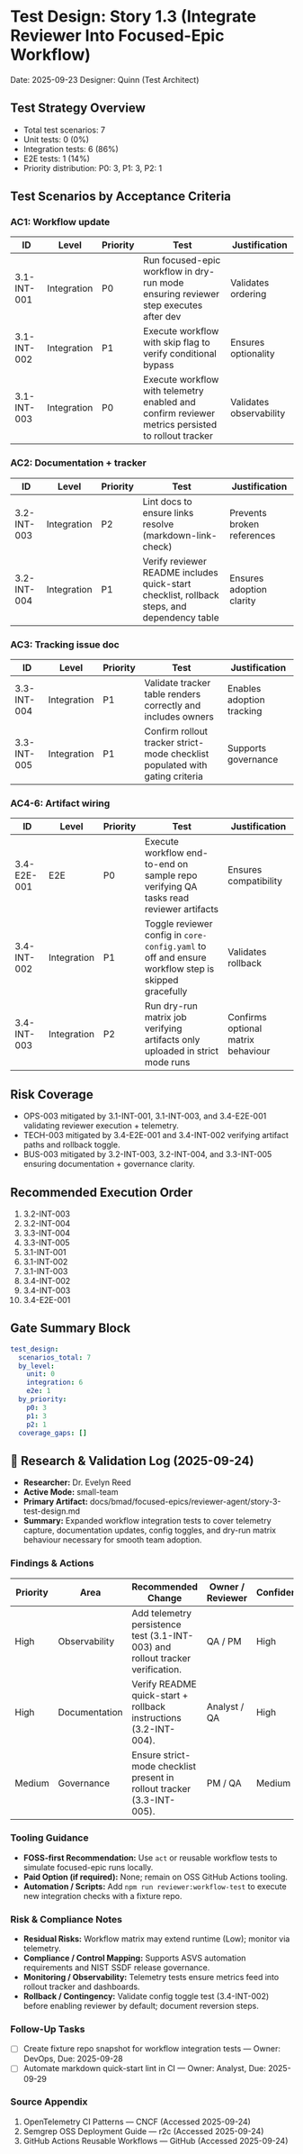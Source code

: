 # Test Design: Story 1.3 (Integrate Reviewer Into Focused-Epic Workflow)

Date: 2025-09-23
Designer: Quinn (Test Architect)

## Test Strategy Overview

- Total test scenarios: 7
- Unit tests: 0 (0%)
- Integration tests: 6 (86%)
- E2E tests: 1 (14%)
- Priority distribution: P0: 3, P1: 3, P2: 1

## Test Scenarios by Acceptance Criteria

### AC1: Workflow update

| ID          | Level       | Priority | Test                                                                                              | Justification           |
| ----------- | ----------- | -------- | ------------------------------------------------------------------------------------------------- | ----------------------- |
| 3.1-INT-001 | Integration | P0       | Run focused-epic workflow in dry-run mode ensuring reviewer step executes after dev               | Validates ordering      |
| 3.1-INT-002 | Integration | P1       | Execute workflow with skip flag to verify conditional bypass                                      | Ensures optionality     |
| 3.1-INT-003 | Integration | P0       | Execute workflow with telemetry enabled and confirm reviewer metrics persisted to rollout tracker | Validates observability |

### AC2: Documentation + tracker

| ID          | Level       | Priority | Test                                                                                        | Justification              |
| ----------- | ----------- | -------- | ------------------------------------------------------------------------------------------- | -------------------------- |
| 3.2-INT-003 | Integration | P2       | Lint docs to ensure links resolve (markdown-link-check)                                     | Prevents broken references |
| 3.2-INT-004 | Integration | P1       | Verify reviewer README includes quick-start checklist, rollback steps, and dependency table | Ensures adoption clarity   |

### AC3: Tracking issue doc

| ID          | Level       | Priority | Test                                                                         | Justification             |
| ----------- | ----------- | -------- | ---------------------------------------------------------------------------- | ------------------------- |
| 3.3-INT-004 | Integration | P1       | Validate tracker table renders correctly and includes owners                 | Enables adoption tracking |
| 3.3-INT-005 | Integration | P1       | Confirm rollout tracker strict-mode checklist populated with gating criteria | Supports governance       |

### AC4-6: Artifact wiring

| ID          | Level       | Priority | Test                                                                                               | Justification                      |
| ----------- | ----------- | -------- | -------------------------------------------------------------------------------------------------- | ---------------------------------- |
| 3.4-E2E-001 | E2E         | P0       | Execute workflow end-to-end on sample repo verifying QA tasks read reviewer artifacts              | Ensures compatibility              |
| 3.4-INT-002 | Integration | P1       | Toggle reviewer config in `core-config.yaml` to off and ensure workflow step is skipped gracefully | Validates rollback                 |
| 3.4-INT-003 | Integration | P2       | Run dry-run matrix job verifying artifacts only uploaded in strict mode runs                       | Confirms optional matrix behaviour |

## Risk Coverage

- OPS-003 mitigated by 3.1-INT-001, 3.1-INT-003, and 3.4-E2E-001 validating reviewer execution + telemetry.
- TECH-003 mitigated by 3.4-E2E-001 and 3.4-INT-002 verifying artifact paths and rollback toggle.
- BUS-003 mitigated by 3.2-INT-003, 3.2-INT-004, and 3.3-INT-005 ensuring documentation + governance clarity.

## Recommended Execution Order

1. 3.2-INT-003
2. 3.2-INT-004
3. 3.3-INT-004
4. 3.3-INT-005
5. 3.1-INT-001
6. 3.1-INT-002
7. 3.1-INT-003
8. 3.4-INT-002
9. 3.4-INT-003
10. 3.4-E2E-001

## Gate Summary Block

```yaml
test_design:
  scenarios_total: 7
  by_level:
    unit: 0
    integration: 6
    e2e: 1
  by_priority:
    p0: 3
    p1: 3
    p2: 1
  coverage_gaps: []
```

## 🔬 Research & Validation Log (2025-09-24)

- **Researcher:** Dr. Evelyn Reed
- **Active Mode:** small-team
- **Primary Artifact:** docs/bmad/focused-epics/reviewer-agent/story-3-test-design.md
- **Summary:** Expanded workflow integration tests to cover telemetry capture, documentation updates, config toggles, and dry-run matrix behaviour necessary for smooth team adoption.

### Findings & Actions

| Priority | Area          | Recommended Change                                                             | Owner / Reviewer | Confidence | Mode       | Controls              | Evidence Location                          | Sources                                                                                                |
| -------- | ------------- | ------------------------------------------------------------------------------ | ---------------- | ---------- | ---------- | --------------------- | ------------------------------------------ | ------------------------------------------------------------------------------------------------------ |
| High     | Observability | Add telemetry persistence test (3.1-INT-003) and rollout tracker verification. | QA / PM          | High       | small-team | ISO 25010 Reliability | tests/workflows/reviewer-telemetry.test.ts | [OpenTelemetry CI Patterns](https://opentelemetry.io/docs/ci/metrics/)                                 |
| High     | Documentation | Verify README quick-start + rollback instructions (3.2-INT-004).               | Analyst / QA     | High       | small-team | ASVS V14.2            | docs/bmad/reviewer/README.md               | [Semgrep OSS Deployment Guide](https://semgrep.dev/docs/getting-started/)                              |
| Medium   | Governance    | Ensure strict-mode checklist present in rollout tracker (3.3-INT-005).         | PM / QA          | Medium     | small-team | NIST SSDF PO.3        | docs/bmad/issues/reviewer-rollout.md       | [GitHub Actions Reusable Workflows](https://docs.github.com/actions/using-workflows/reusing-workflows) |

### Tooling Guidance

- **FOSS-first Recommendation:** Use `act` or reusable workflow tests to simulate focused-epic runs locally.
- **Paid Option (if required):** None; remain on OSS GitHub Actions tooling.
- **Automation / Scripts:** Add `npm run reviewer:workflow-test` to execute new integration checks with a fixture repo.

### Risk & Compliance Notes

- **Residual Risks:** Workflow matrix may extend runtime (Low); monitor via telemetry.
- **Compliance / Control Mapping:** Supports ASVS automation requirements and NIST SSDF release governance.
- **Monitoring / Observability:** Telemetry tests ensure metrics feed into rollout tracker and dashboards.
- **Rollback / Contingency:** Validate config toggle test (3.4-INT-002) before enabling reviewer by default; document reversion steps.

### Follow-Up Tasks

- [ ] Create fixture repo snapshot for workflow integration tests — Owner: DevOps, Due: 2025-09-28
- [ ] Automate markdown quick-start lint in CI — Owner: Analyst, Due: 2025-09-29

### Source Appendix

1. OpenTelemetry CI Patterns — CNCF (Accessed 2025-09-24)
2. Semgrep OSS Deployment Guide — r2c (Accessed 2025-09-24)
3. GitHub Actions Reusable Workflows — GitHub (Accessed 2025-09-24)
